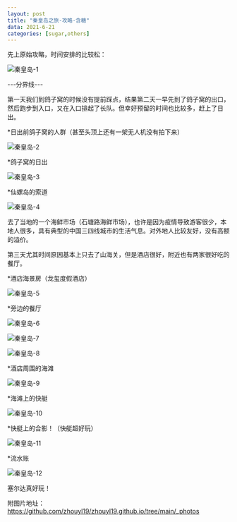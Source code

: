 ```yaml
---
layout: post
title: "秦皇岛之旅-攻略-含糖"
data: 2021-6-21
categories: [sugar,others]
---
```


先上原始攻略，时间安排的比较松：

![秦皇岛-1](https://p.sda1.dev/2/ae8ac948b598b0273dde62f7051c4e19/秦皇岛-1.png)





---分界线---





第一天我们到鸽子窝的时候没有提前踩点，结果第二天一早先到了鸽子窝的出口，然后跑步到入口，又在入口排起了长队。但幸好预留的时间也比较多，赶上了日出。



*日出前鸽子窝的人群（甚至头顶上还有一架无人机没有拍下来）

![秦皇岛-2](https://p.sda1.dev/2/e45813ea44f7487751d199fda1d1eecc/秦皇岛-2.jpg)



*鸽子窝的日出

![秦皇岛-3](https://p.sda1.dev/2/52b249794c2921b70c3e5a2366cacf45/秦皇岛-3.jpg)



*仙螺岛的索道

![秦皇岛-4](https://p.sda1.dev/2/1c6b45b4b4410ed15aa8ce76bcd1522a/秦皇岛-4.jpg)



去了当地的一个海鲜市场（石塘路海鲜市场），也许是因为疫情导致游客很少，本地人很多，具有典型的中国三四线城市的生活气息。对外地人比较友好，没有高额的溢价。

第三天尤其时间原因基本上只去了山海关，但是酒店很好，附近也有两家很好吃的餐厅。



*酒店海景房（龙玺度假酒店）

![秦皇岛-5](https://p.sda1.dev/2/03109e776b1f00c2d6cd373543ca2417/秦皇岛-5.jpg)



*旁边的餐厅

![秦皇岛-6](https://p.sda1.dev/2/d59c544f0fe6edfc778fb28e13703097/秦皇岛-6.jpg)

![秦皇岛-7](https://p.sda1.dev/2/a9fc8e53049210afc84db95a3d6b9ef4/秦皇岛-7.jpg)

![秦皇岛-8](https://p.sda1.dev/2/3580afe3167701c5ac71bbef0aeaaf17/秦皇岛-8.jpg)



*酒店周围的海滩

![秦皇岛-9](https://p.sda1.dev/2/dba248bc75b4a8bc072aa0aa315ef6f5/秦皇岛-9.jpg)



*海滩上的快艇

![秦皇岛-10](https://p.sda1.dev/2/a20151bd8756b414c2cbd658239bdb4d/秦皇岛-10.jpg)



*快艇上的合影！（快艇超好玩）

![秦皇岛-11](https://p.sda1.dev/2/1c51e6858ee91ee17e01437efabe8dab/秦皇岛-11.jpg)



*流水账

![秦皇岛-12](https://p.sda1.dev/2/5d371eec12d776260f36fd4c31f01016/秦皇岛-12.png)

塞尔达真好玩！



附图片地址：https://github.com/zhouyl19/zhouyl19.github.io/tree/main/_photos